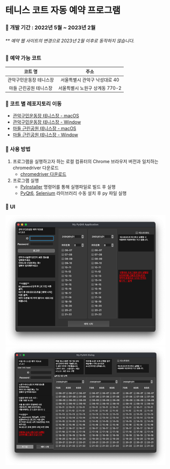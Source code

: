 # 테니스 코트 자동 예약 프로그램

### 🎾 개발 기간 : 2022년 5월 ~ 2023년 2월
######  ** 예약 웹 사이트의 변경으로 2023년 2월 이후로 동작하지 않습니다.

### 🎾 예약 가능 코트
|     코트 명     |         주소          |
|:------------:|:-------------------:|
| 관악구민운동장 테니스장 |  서울특별시 관악구 낙성대로 40  |
| 마들 근린공원 테니스장 | 서울특별시 노원구 상계동 770-2 |

### 🎾 코트 별 레포지토리 이동
- [관악구민운동장 테니스장 - macOS](https://github.com/thisIsJooS/tennis-court-auto-reservation/tree/main/gwanak-for-mac)
- [관악구민운동장 테니스장 - Window](https://github.com/thisIsJooS/tennis-court-auto-reservation/tree/main/gwanak-for-window)
- [마들 근린공원 테니스장 - macOS](https://github.com/thisIsJooS/tennis-court-auto-reservation/tree/main/madeul-for-mac)
- [마들 근린공원 테니스장 - Window](https://github.com/thisIsJooS/tennis-court-auto-reservation/tree/main/madeul-for-window)

### 🎾 사용 방법
1. 프로그램을 실행하고자 하는 로컬 컴퓨터의 Chrome 브라우저 버전과 일치하는 chromedriver 다운로드 
   - [chromedriver 다운로드](https://chromedriver.storage.googleapis.com/index.html)
2. 프로그램 실행
   - [PyInstaller](https://pyinstaller.org/en/stable/) 명령어를 통해 실행파일로 빌드 후 실행
   - [PyQt6](https://pypi.org/project/PyQt6/), [Selenium](https://www.selenium.dev/) 라이브러리 수동 설치 후 py 파일 실행

### 🎾 UI
![Artboard](./assets/gwanak.png)
![Artboard](./assets/madeul.png)


